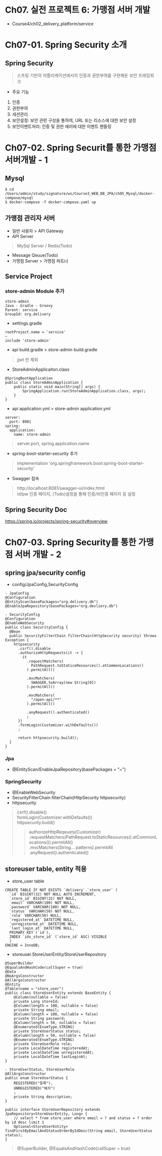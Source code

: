 # Ch07. 실전 프로젝트 6: 가맹점 서버 개발
- Course4/ch02_delivery_platform/service

# Ch07-01. Spring Security 소개
## Spring Security
> 스프링 기반의 어플리케이션에서의 인증과 권한부여를 구현해둔 보안 프레임워크
- 주요 기능
1. 인증
2. 권한부여
3. 세션관리
4. 보안설정: 보안 관련 구성을 통하여, URL 또는 리소스에 대한 보안 설정
5. 보안이벤트처리: 인증 및 권한 에러에 대한 이벤트 핸들링


# Ch07-02. Spring Securit를 통한 가맹점 서버개발 - 1
## Mysql
```
$ cd /Users/admin/study/signature/ws/Course3_WEB_DB_JPA/ch05_Mysql/docker-compose/mysql
$ docker-compose -f docker-compose.yaml up
```
## 가맹점 관리자 서버
- 일반 사용자 > API Gateway
- API Server
> MySql Server / Redis(Todo)
- Message Qeuue(Todo)
- 가맹점 Server > 가맹점 파트너

## Service Project
### store-admin Module 추가
```
store-admin
Java - Gradle - Groovy
Parent: service
GroupId: org.delivery
```
- settings.gradle
```
rootProject.name = 'service'
~
include 'store-admin'
```
- api build.gradle > store-admin build.gradle
> jjwt 만 제외
- StoreAdminApplicaiton.class
```
@SpringBootApplication
public class StoreAdminApplication {
    public static void main(String[] args) {
        SpringApplication.run(StoreAdminApplication.class, args);
    }
}
```
- api application.yml > store-admin application.yml
```
server:
  port: 8081
spring:
  application:
    name: store-admin
```
> server.port, spring.application.name

- spring-boot-starter-security 추가
> implementation 'org.springframework.boot:spring-boot-starter-security'

- Swagger 접속
> http://localhost:8081/swagger-ui/index.html  
id/pw 인증 페이지, (Todo)설정을 통해 인증/비인증 페이지 등 설정

## Spring Security Doc
https://spring.io/projects/spring-security#overview


# Ch07-03. Spring Security를 통한 가맹점 서버 개발 - 2
## spring jpa/security config
- config/JpaConfig,SecurityConfig
```
- JpaConfig
@Configuration
@EntityScan(basePackages="org.delivery.db")
@EnableJpaRepository(basePackages="org.devliery.db")

- SecurityConfig
@Configuration
@EnableWebSecurity
public class SecurityConfig {
  @Bean
  public SecurityFilterChain filterChain(HttpSecurity security) throws Exception {
    httpsecurity
      .csrf().disable
      .authorizeHttpRequests(it -> {
        it
          .requestMatchers(
            PathRequest.toStaticeResources().atCommonLocations()
          ).permitAll()

          .mvcMatchers(
            SWAGGER.toArray(new String[0])
          ).permitAll()

          .mvcMatchers(
            "/open-api/**"
          ).permitAll()

          .anyRequest().authenticated()
          ;
      })
      .formLogin(Customizer.withDefaults())
      ;

      return httpsecurity.build();
  }
}
```
### Jpa
- @EntityScan/EnableJpaRepository(basePackages = "~")
### SpringSecurity 
- @EnableWebSecurity
- SecurityFilterChain filterChain(HttpSecurity httpsecurity)
- httpsecurity
> csrf().disable()  
formLogin(Customizer.withDefaults())  
httpsecurity.build()
>> authorizeHttpReqeusts(Customizer<AuthorizationManagerRequestMatcherRegistry>)  
  .requestMatchers(PathRequest.toStaticResources().atCommonLocations()).permitAll()  
  .mvcMatchers(String... patterns).permitAll
  .anyRequest().authenticated()  


## storeuser table, entity 적용
- store_user table
```
CREATE TABLE IF NOT EXISTS `delivery`.`store_user` (
  `id` BIGINT(32) NOT NULL AUTO_INCREMENT,
  `store_id` BIGINT(32) NOT NULL,
  `email` VARCHAR(100) NOT NULL,
  `password` VARCHAR(100) NOT NULL,
  `status` VARCHAR(50) NOT NULL,
  `role` VARCHAR(50) NULL,
  `registered_at` DATETIME NULL,
  `unregistered_at` DATETIME NULL,
  `last_login_at` DATETIME NULL,
  PRIMARY KEY (`id`),
  INDEX `idx_store_id` (`store_id` ASC) VISIBLE
  )
ENGINE = InnoDB; 
```

- storeuser.StoreUserEntity/StoreUserRepository
```
@SuperBuilder
@EqualsAndHashCode(callSuper = true)
@Data
@NoArgsConstructor
@AllArgsConstructor
@Entity
@Table(name = "store_user")
public class StoreUserEntity extends BaseEntity {
    @Column(nullable = false)
    private Long storeId;
    @Column(length = 100, nullable = false)
    private String email;
    @Column(length = 100, nullable = false)
    private String password;
    @Column(length = 50, nullable = false)
    @Enumerated(EnumType.STRING)
    private StoreUserStatus status;
    @Column(length = 50, nullable = false)
    @Enumerated(EnumType.STRING)
    private StoreUserRole role;
    private LocalDateTime registeredAt;
    private LocalDateTime unregisteredAt;
    private LocalDateTime lastLoginAt;
}

- StoreUserStatus, StoreUserRole
@AllArgsConstructor
public enum StoreUserStatus {
    REGISTERED("등록"),
    UNREGISTERED("해지")
    ;
    private String description;
}

public interface StoreUserRepository extends JpaRepository<StoreUserEntity, Long> {
    // select * from store_user where email = ? and status = ? order by id desc limit 1
    Optional<StoreUserEntity> findFirstByEmailAndStatusOrderByIdDesc(String email, StoreUserStatus status);
}
```
> @SuperBuilder, @EqualsAndHashCode(callSuper = true)